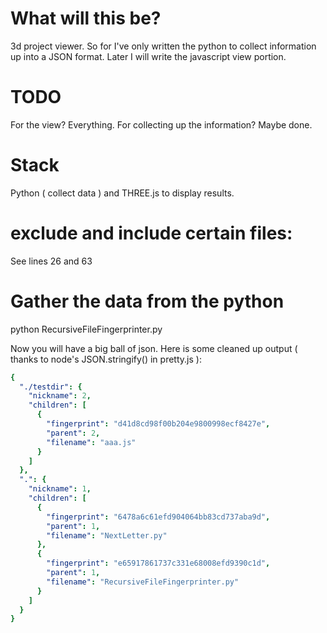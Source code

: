 # What will this be?
3d project viewer. So for I've only written the python to collect information up into a JSON format. Later I will write the javascript view portion. 

# TODO
For the view? Everything. For collecting up the information? Maybe done. 

# Stack
Python ( collect data ) and THREE.js to display results.

# exclude and include certain files:
See lines 26 and 63

# Gather the data from the python
python RecursiveFileFingerprinter.py  
  
Now you will have a big ball of json. Here is some cleaned up output ( thanks to node's JSON.stringify() in pretty.js ):    
```yaml
{  
  "./testdir": {  
    "nickname": 2,  
    "children": [  
      {  
        "fingerprint": "d41d8cd98f00b204e9800998ecf8427e",  
        "parent": 2,  
        "filename": "aaa.js"  
      }  
    ]  
  },  
  ".": {  
    "nickname": 1,  
    "children": [  
      {  
        "fingerprint": "6478a6c61efd904064bb83cd737aba9d",  
        "parent": 1,  
        "filename": "NextLetter.py"  
      },  
      {  
        "fingerprint": "e65917861737c331e68008efd9390c1d",  
        "parent": 1,  
        "filename": "RecursiveFileFingerprinter.py"  
      }  
    ]  
  }  
}  
```



